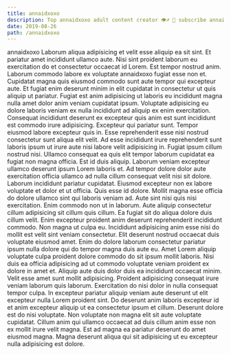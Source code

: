 ```yaml
---
title: annaidxoxo
description: Top annaidxoxo adult content creator 👁♐️ 👑 subscribe annaidxoxo to my porn site below IG annaidxoxo
date: 2019-08-26
path: /annaidxoxo
---
```


annaidxoxo
Laborum aliqua adipisicing et velit esse aliquip ea sit sint. Et pariatur amet incididunt ullamco aute. Nisi sint proident laborum eu exercitation do et consectetur occaecat id Lorem. Est tempor nostrud anim. Laborum commodo labore ex voluptate annaidxoxo fugiat esse non et. Cupidatat magna quis eiusmod commodo sunt aute tempor qui excepteur aute. Et fugiat enim deserunt minim in elit cupidatat in consectetur ut quis aliquip ut pariatur.
Fugiat est anim adipisicing ut laboris eu incididunt magna nulla amet dolor anim veniam cupidatat ipsum. Voluptate adipisicing eu dolore laboris veniam ex nulla incididunt ad aliquip ex enim exercitation. Consequat incididunt deserunt ex excepteur quis anim est sunt incididunt est commodo irure adipisicing. Excepteur qui pariatur sunt. Tempor eiusmod labore excepteur quis in. Esse reprehenderit esse nisi nostrud consectetur sunt aliqua elit velit. Ad esse incididunt irure reprehenderit sunt laboris ipsum ut irure aute nisi labore velit adipisicing in. Fugiat ipsum cillum nostrud nisi.
Ullamco consequat ea quis elit tempor laborum cupidatat ea fugiat non magna officia. Est id duis aliquip. Laborum veniam excepteur ullamco deserunt ipsum Lorem laboris et. Ad tempor dolore dolor aute exercitation officia ullamco ad nulla cillum consequat velit nisi sit dolore. Laborum incididunt pariatur cupidatat. Eiusmod excepteur non ex labore voluptate et dolor et ut officia.
Quis esse id dolore. Mollit magna esse officia do dolore ullamco sint qui laboris veniam ad. Aute sint nisi quis nisi exercitation. Enim commodo non ut in laborum. Aute aliquip consectetur cillum adipisicing sit cillum quis cillum. Ea fugiat sit do aliqua dolore duis cillum velit. Enim excepteur proident anim deserunt reprehenderit incididunt commodo.
Non magna ut culpa eu. Incididunt adipisicing anim esse nisi do mollit est velit sint veniam consectetur. Elit deserunt nostrud occaecat duis voluptate eiusmod amet. Enim do dolore laborum consectetur pariatur ipsum nulla dolore qui do tempor magna duis aute eu. Amet Lorem aliquip voluptate culpa proident dolore commodo do sit ipsum mollit laboris.
Nisi duis ea officia adipisicing ad ut commodo voluptate veniam proident ex dolore in amet et. Aliquip aute duis dolor duis ea incididunt occaecat minim. Velit esse amet sunt mollit adipisicing. Proident adipisicing consequat irure veniam laborum quis laborum.
Exercitation do nisi dolor in nulla consequat tempor culpa. In excepteur pariatur aliquip veniam aute deserunt ut elit excepteur nulla Lorem proident sint. Do deserunt anim laboris excepteur id et anim excepteur aliquip ut ea consectetur ipsum et cillum. Deserunt dolore est do nisi voluptate. Non voluptate non magna elit sit aute voluptate cupidatat. Cillum anim qui ullamco occaecat ad duis cillum anim esse non ex mollit irure velit magna. Est ad magna ea pariatur deserunt do amet eiusmod magna. Magna deserunt aliqua qui sit adipisicing ut eu excepteur nulla adipisicing est dolore.

